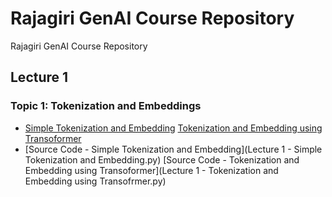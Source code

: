 # Rajagiri GenAI Course Repository
 Rajagiri GenAI Course Repository

## Lecture 1
### Topic 1: Tokenization and Embeddings
- [Simple Tokenization and Embedding](SimpleTokenizationandEmbedding.md) [Tokenization and Embedding using Transoformer](TokenizationandEmbeddingusingTransofrmer.md)
- [Source Code - Simple Tokenization and Embedding](Lecture 1 - Simple Tokenization and Embedding.py) [Source Code - Tokenization and Embedding using Transoformer](Lecture 1 - Tokenization and Embedding using Transofrmer.py)